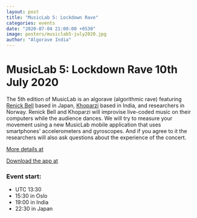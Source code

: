 ```yaml
---
layout: post
title: "MusicLab 5: Lockdown Rave"
categories: events
date: "2020-07-04 21:00:00 +0530"
image: posters/musiclab5-july2020.jpg
author: "Algorave India"
---
```


# MusicLab 5: Lockdown Rave 10th July 2020

The 5th edition of MusicLab is an algorave (algorithmic rave) featuring [Renick Bell](http://renickbell.net/) based in Japan, [Khoparzi](https://khoparzi.com) based in India, and researchers in Norway. Renick Bell and Khoparzi will improvise live-coded music on their computers while the audience dances. We will try to measure your movement using a new MusicLab mobile application that uses smartphones' accelerometers and gyroscopes. And if you agree to it the researchers will also ask questions about the experience of the concert.

[More details at](https://www.uio.no/ritmo/english/news-and-events/events/musiclab/2020/musiclab-5---lockdown-rave/index.html)

[Download the app at](https://play.google.com/store/apps/details?id=no.uio.mobileapps.musiclab&hl=en&fbclid=IwAR3Mvg-3PqD4IbFUZpmAUrkyeY0oR-x2VOUJhDxrF67x9AwzHIU34j7InPk)

### Event start:
* UTC 13:30
* 15:30 in Oslo
* 19:00 in India
* 22:30 in Japan
